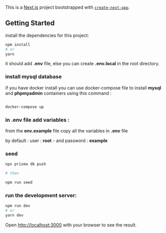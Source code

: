 This is a [Next.js](https://nextjs.org/) project bootstrapped with [`create-next-app`](https://github.com/vercel/next.js/tree/canary/packages/create-next-app).

## Getting Started

install the dependencies for this project:
 ```bash
 npm install
 # or
 yarn
 ```
it should add **.env** file, else you can create **.env.local** in the root directory.

### install mysql database

if you have docker install you can use docker-compose file to install **mysql** and **phpmyadmin** containers using this command : 

```bash

docker-compose up 

```

### in .env file add variables :

from the **env.example** file copy all the variables in **.env** file

by default : user : **root** - and password : **example**

### seed
 ```bash
 npx prisma db push
 
 # then
 
 npm run seed
 ```

### run the development server:

```bash
npm run dev
# or
yarn dev
```

Open [http://localhost:3000](http://localhost:3000) with your browser to see the result.


